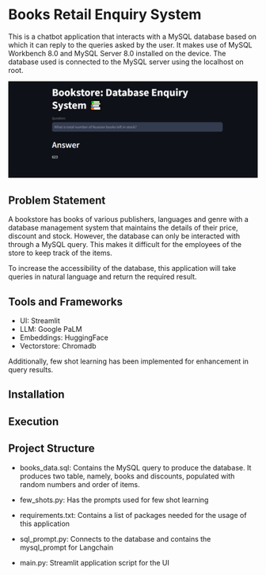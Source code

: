 # Books Retail Enquiry System

This is a chatbot application that interacts with a MySQL database based on which it can reply to the queries asked by the user. It makes use of MySQL Workbench 8.0 and MySQL Server 8.0 installed on the device. The database used is connected to the MySQL server using the localhost on root.

![](bookstore_test.png)

## Problem Statement

A bookstore has books of various publishers, languages and genre with a database management system that maintains the details of their price, discount and stock. However, the database can only be interacted with through a MySQL query. This makes it difficult for the employees of the store to keep track of the items.

To increase the accessibility of the database, this application will take queries in natural language and return the required result.

## Tools and Frameworks

- UI: Streamlit
- LLM: Google PaLM
- Embeddings: HuggingFace
- Vectorstore: Chromadb

Additionally, few shot learning has been implemented for enhancement in query results.

## Installation

## Execution

## Project Structure

- books_data.sql: Contains the MySQL query to produce the database. It produces two table, namely, books and discounts, populated with random numbers and order of items.

- few_shots.py: Has the prompts used for few shot learning

- requirements.txt: Contains a list of packages needed for the usage of this application

- sql_prompt.py: Connects to the database and contains the mysql_prompt for Langchain

- main.py: Streamlit application script for the UI